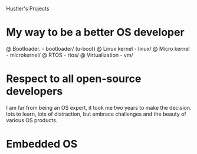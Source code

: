 Hustler's Projects

# My way to be a better OS developer

@ Bootloader.    - bootloader/ (u-boot)
@ Linux kernel   - linux/
@ Micro kernel   - microkernel/
@ RTOS           - rtos/
@ Virtualization - vm/

# Respect to all open-source developers

I am far from being an OS expert, it
took me two years to make the decision.
lots to learn, lots of distraction,
but embrace challenges and the beauty
of various OS products.

# Embedded OS

